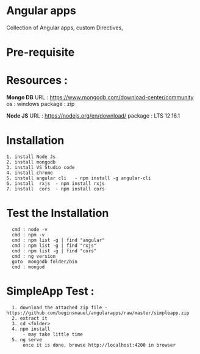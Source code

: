 # Angular apps
Collection of Angular apps, custom Directives, 

# Pre-requisite 

# Resources :

**Mongo DB**
URL : https://www.mongodb.com/download-center/community
os : windows
package : zip

**Node JS**
URL : https://nodejs.org/en/download/
package : LTS 12.16.1 

# Installation
```
1. install Node Js 
2. install mongodb
3. install VS Studio code 
4. install chrome 
5. install angular cli   - npm install -g angular-cli
6. install  rxjs  - npm install rxjs 
7. install  cors  - npm install cors 
```
# Test the Installation
```
  cmd : node -v 
  cmd : npm -v 
  cmd : npm list -g | find "angular"
  cmd : npm list -g | find "rxjs"
  cmd : npm list -g | find "cors"
  cmd : ng version 
  goto  mongodb folder/bin 
  cmd : mongod 
```
# SimpleApp Test :
```
  1. download the attached zip file - https://github.com/beginsmauel/angularapps/raw/master/simpleapp.zip
  2. extract it 
  3. cd <folder>
  4. npm install 
      - may take little time 
  5. ng serve   
      once it is done, browse http://localhost:4200 in browser 
```
